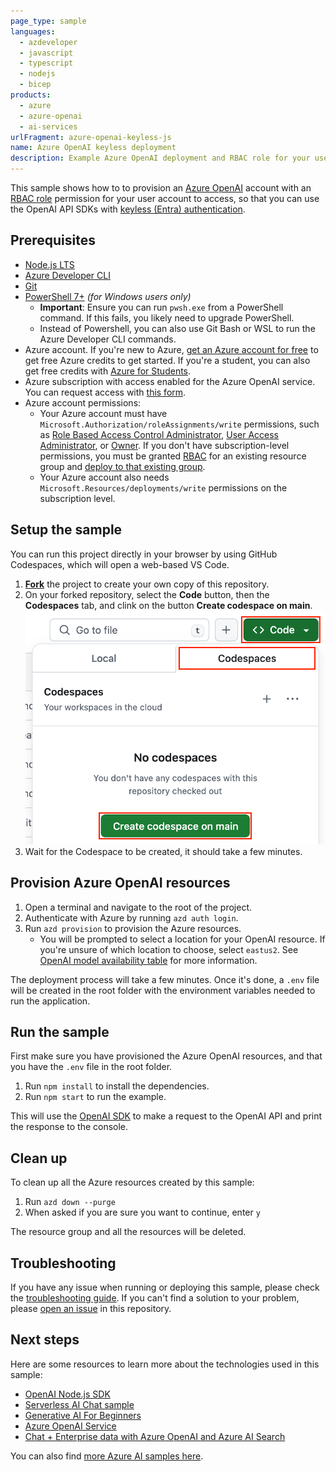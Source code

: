 ```yaml
---
page_type: sample
languages:
  - azdeveloper
  - javascript
  - typescript
  - nodejs
  - bicep
products:
  - azure
  - azure-openai
  - ai-services
urlFragment: azure-openai-keyless-js
name: Azure OpenAI keyless deployment
description: Example Azure OpenAI deployment and RBAC role for your user account for keyless access.
---
```


<!-- Learn samples onboarding: https://review.learn.microsoft.com/en-us/help/contribute/samples/process/onboarding?branch=main -->
<!-- prettier-ignore -->
This sample shows how to to provision an [Azure OpenAI](https://learn.microsoft.com/azure/ai-services/openai/overview) account with an [RBAC role](https://learn.microsoft.com/azure/role-based-access-control/built-in-roles) permission for your user account to access, so that you can use the OpenAI API SDKs with [keyless (Entra) authentication](https://learn.microsoft.com/entra/identity/managed-identities-azure-resources/overview).

## Prerequisites

- [Node.js LTS](https://nodejs.org/download/)
- [Azure Developer CLI](https://aka.ms/azure-dev/install)
- [Git](https://git-scm.com/downloads)
- [PowerShell 7+](https://github.com/powershell/powershell) _(for Windows users only)_
  - **Important**: Ensure you can run `pwsh.exe` from a PowerShell command. If this fails, you likely need to upgrade PowerShell.
  - Instead of Powershell, you can also use Git Bash or WSL to run the Azure Developer CLI commands.
- Azure account. If you're new to Azure, [get an Azure account for free](https://azure.microsoft.com/free) to get free Azure credits to get started. If you're a student, you can also get free credits with [Azure for Students](https://aka.ms/azureforstudents).
- Azure subscription with access enabled for the Azure OpenAI service. You can request access with [this form](https://aka.ms/oaiapply).
- Azure account permissions:
  - Your Azure account must have `Microsoft.Authorization/roleAssignments/write` permissions, such as [Role Based Access Control Administrator](https://learn.microsoft.com/azure/role-based-access-control/built-in-roles#role-based-access-control-administrator-preview), [User Access Administrator](https://learn.microsoft.com/azure/role-based-access-control/built-in-roles#user-access-administrator), or [Owner](https://learn.microsoft.com/azure/role-based-access-control/built-in-roles#owner). If you don't have subscription-level permissions, you must be granted [RBAC](https://learn.microsoft.com/azure/role-based-access-control/built-in-roles#role-based-access-control-administrator-preview) for an existing resource group and [deploy to that existing group](docs/deploy_existing.md#resource-group).
  - Your Azure account also needs `Microsoft.Resources/deployments/write` permissions on the subscription level.

## Setup the sample

You can run this project directly in your browser by using GitHub Codespaces, which will open a web-based VS Code.

1. [**Fork**](https://github.com/Azure-Samples/azure-openai-keyless-js/fork) the project to create your own copy of this repository.
2. On your forked repository, select the **Code** button, then the **Codespaces** tab, and clink on the button **Create codespace on main**.
   ![Screenshot showing how to create a new codespace](./images/codespaces.png)
3. Wait for the Codespace to be created, it should take a few minutes.

## Provision Azure OpenAI resources

1. Open a terminal and navigate to the root of the project.
2. Authenticate with Azure by running `azd auth login`.
3. Run `azd provision` to provision the Azure resources.
   - You will be prompted to select a location for your OpenAI resource. If you're unsure of which location to choose, select `eastus2`. See [OpenAI model availability table](https://learn.microsoft.com/azure/ai-services/openai/concepts/models#standard-deployment-model-availability) for more information.

The deployment process will take a few minutes. Once it's done, a `.env` file will be created in the root folder with the environment variables needed to run the application.

## Run the sample

First make sure you have provisioned the Azure OpenAI resources, and that you have the `.env` file in the root folder.

1. Run `npm install` to install the dependencies.
2. Run `npm start` to run the example.

This will use the [OpenAI SDK](https://github.com/openai/openai-node) to make a request to the OpenAI API and print the response to the console.

## Clean up

To clean up all the Azure resources created by this sample:

1. Run `azd down --purge`
2. When asked if you are sure you want to continue, enter `y`

The resource group and all the resources will be deleted.

## Troubleshooting

If you have any issue when running or deploying this sample, please check the [troubleshooting guide](./troubleshooting.md). If you can't find a solution to your problem, please [open an issue](https://github.com/Azure-Samples/azure-openai-keyless-js/issues) in this repository.

## Next steps

Here are some resources to learn more about the technologies used in this sample:

- [OpenAI Node.js SDK](https://github.com/openai/openai-node)
- [Serverless AI Chat sample](https://github.com/Azure-Samples/serverless-chat-langchainjs)
- [Generative AI For Beginners](https://github.com/microsoft/generative-ai-for-beginners)
- [Azure OpenAI Service](https://learn.microsoft.com/azure/ai-services/openai/overview)
- [Chat + Enterprise data with Azure OpenAI and Azure AI Search](https://github.com/Azure-Samples/azure-search-openai-javascript)

You can also find [more Azure AI samples here](https://github.com/Azure-Samples/azureai-samples).
